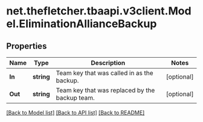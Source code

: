
# net.thefletcher.tbaapi.v3client.Model.EliminationAllianceBackup

## Properties

Name | Type | Description | Notes
------------ | ------------- | ------------- | -------------
**In** | **string** | Team key that was called in as the backup. | [optional] 
**Out** | **string** | Team key that was replaced by the backup team. | [optional] 

[[Back to Model list]](../README.md#documentation-for-models)
[[Back to API list]](../README.md#documentation-for-api-endpoints)
[[Back to README]](../README.md)

